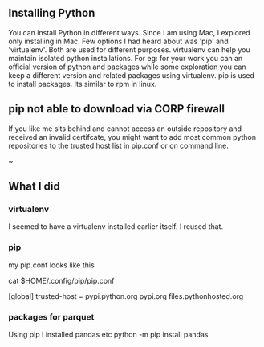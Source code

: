 ## Installing Python

You can install Python in different ways. Since I am using Mac, I explored only installing in Mac. Few options I had heard about was 'pip' and 'virtualenv'. Both are used for different purposes. 
virtualenv can help you maintain isolated python installations. For eg: for your work you can an official version of python and packages while some exploration you can keep a different version and related packages using virtualenv. 
pip is used to install packages. Its similar to rpm in linux. 

## pip not able to download via CORP firewall
If you like me sits behind and cannot access an outside repository and received an invalid certifcate, you might want to add most common python repositories to the trusted host list in pip.conf or on command line. 

~                                            
## What I did
### virtualenv
I seemed to have a virtualenv installed earlier itself. I reused that. 
### pip 
my pip.conf looks like this 

cat $HOME/.config/pip/pip.conf

  [global]
  trusted-host = pypi.python.org
               pypi.org
               files.pythonhosted.org

### packages for parquet               
Using pip I installed pandas etc python -m pip install pandas
